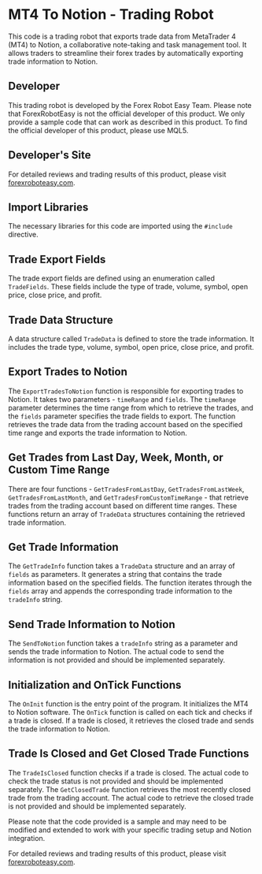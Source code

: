 # MT4 To Notion - Trading Robot

This code is a trading robot that exports trade data from MetaTrader 4 (MT4) to Notion, a collaborative note-taking and task management tool. It allows traders to streamline their forex trades by automatically exporting trade information to Notion.

## Developer

This trading robot is developed by the Forex Robot Easy Team. Please note that ForexRobotEasy is not the official developer of this product. We only provide a sample code that can work as described in this product. To find the official developer of this product, please use MQL5.

## Developer's Site

For detailed reviews and trading results of this product, please visit [forexroboteasy.com](https://forexroboteasy.com/forex-robot-review/mt4-to-notion-review-streamline-forex-trades-with-ease/).

## Import Libraries

The necessary libraries for this code are imported using the `#include` directive.

## Trade Export Fields

The trade export fields are defined using an enumeration called `TradeFields`. These fields include the type of trade, volume, symbol, open price, close price, and profit.

## Trade Data Structure

A data structure called `TradeData` is defined to store the trade information. It includes the trade type, volume, symbol, open price, close price, and profit.

## Export Trades to Notion

The `ExportTradesToNotion` function is responsible for exporting trades to Notion. It takes two parameters - `timeRange` and `fields`. The `timeRange` parameter determines the time range from which to retrieve the trades, and the `fields` parameter specifies the trade fields to export. The function retrieves the trade data from the trading account based on the specified time range and exports the trade information to Notion.

## Get Trades from Last Day, Week, Month, or Custom Time Range

There are four functions - `GetTradesFromLastDay`, `GetTradesFromLastWeek`, `GetTradesFromLastMonth`, and `GetTradesFromCustomTimeRange` - that retrieve trades from the trading account based on different time ranges. These functions return an array of `TradeData` structures containing the retrieved trade information.

## Get Trade Information

The `GetTradeInfo` function takes a `TradeData` structure and an array of `fields` as parameters. It generates a string that contains the trade information based on the specified fields. The function iterates through the `fields` array and appends the corresponding trade information to the `tradeInfo` string.

## Send Trade Information to Notion

The `SendToNotion` function takes a `tradeInfo` string as a parameter and sends the trade information to Notion. The actual code to send the information is not provided and should be implemented separately.

## Initialization and OnTick Functions

The `OnInit` function is the entry point of the program. It initializes the MT4 to Notion software. The `OnTick` function is called on each tick and checks if a trade is closed. If a trade is closed, it retrieves the closed trade and sends the trade information to Notion.

## Trade Is Closed and Get Closed Trade Functions

The `TradeIsClosed` function checks if a trade is closed. The actual code to check the trade status is not provided and should be implemented separately. The `GetClosedTrade` function retrieves the most recently closed trade from the trading account. The actual code to retrieve the closed trade is not provided and should be implemented separately.

Please note that the code provided is a sample and may need to be modified and extended to work with your specific trading setup and Notion integration.

For detailed reviews and trading results of this product, please visit [forexroboteasy.com](https://forexroboteasy.com/forex-robot-review/mt4-to-notion-review-streamline-forex-trades-with-ease/).
